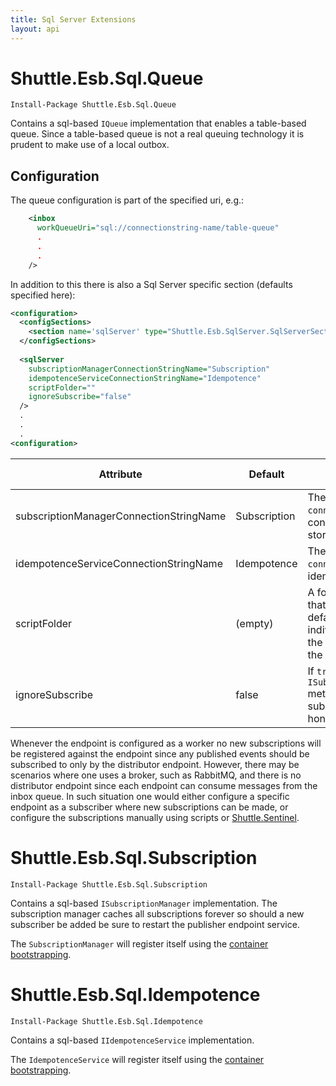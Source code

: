 ```yaml
---
title: Sql Server Extensions
layout: api
---
```

<a name="Queue"></a>

# Shuttle.Esb.Sql.Queue

<div class="nuget-badge">
	<p>
		<code>Install-Package Shuttle.Esb.Sql.Queue</code>
	</p>
</div>

Contains a sql-based `IQueue` implementation that enables a table-based queue.  Since a table-based queue is not a real queuing technology it is prudent to make use of a local outbox.

## Configuration

The queue configuration is part of the specified uri, e.g.:

```xml
    <inbox
      workQueueUri="sql://connectionstring-name/table-queue"
	  .
	  .
	  .
    />
```

In addition to this there is also a Sql Server specific section (defaults specified here):

```xml
<configuration>
  <configSections>
    <section name='sqlServer' type="Shuttle.Esb.SqlServer.SqlServerSection, Shuttle.Esb.SqlServer"/>
  </configSections>
  
  <sqlServer
	subscriptionManagerConnectionStringName="Subscription"
	idempotenceServiceConnectionStringName="Idempotence"
	scriptFolder=""
	ignoreSubscribe="false"
  />
  .
  .
  .
<configuration>
```

| Attribute | Default	| Description | Version Introduced |
| --- | --- | --- | --- |
| subscriptionManagerConnectionStringName	 | Subscription | The name of the `connectionString` to use to connect to the subscription store. | |
| idempotenceServiceConnectionStringName		 | Idempotence	| The name of the `connectionString` that stores the idempotence data. | |
| scriptFolder				 | (empty)	| A folder containing any scripts that can be used to override default behaviour by specifying individual scripts that perform the relevant queries.  If empty the [default queries] are used. | |
| ignoreSubscribe			 | false		| If `true` the `ISubscriptionManager.Subscribe` method is ignored; else new subscription request are honored. | v6.0.9 |

Whenever the endpoint is configured as a worker no new subscriptions will be registered against the endpoint since any published events should be subscribed to only by the distributor endpoint.  However, there may be scenarios where one uses a broker, such as RabbitMQ, and there is no distributor endpoint since each endpoint can consume messages from the inbox queue.  In such situation one would either configure a specific endpoint as a subscriber where new subscriptions can be made, or configure the subscriptions manually using scripts or [Shuttle.Sentinel](https://shuttle.github.io/shuttle-sentinel/).

<a name="Subscription"></a>

# Shuttle.Esb.Sql.Subscription

<div class="nuget-badge">
	<p>
		<code>Install-Package Shuttle.Esb.Sql.Subscription</code>
	</p>
</div>

Contains a sql-based `ISubscriptionManager` implementation.  The subscription manager caches all subscriptions forever so should a new subscriber be added be sure to restart the publisher endpoint service.

The `SubscriptionManager` will register itself using the [container bootstrapping](http://shuttle.github.io/shuttle-core/overview-container/#Bootstrapping).

# Shuttle.Esb.Sql.Idempotence

<div class="nuget-badge">
	<p>
		<code>Install-Package Shuttle.Esb.Sql.Idempotence</code>
	</p>
</div>

Contains a sql-based `IIdempotenceService` implementation.  

The `IdempotenceService` will register itself using the [container bootstrapping](http://shuttle.github.io/shuttle-core/overview-container/#Bootstrapping).
